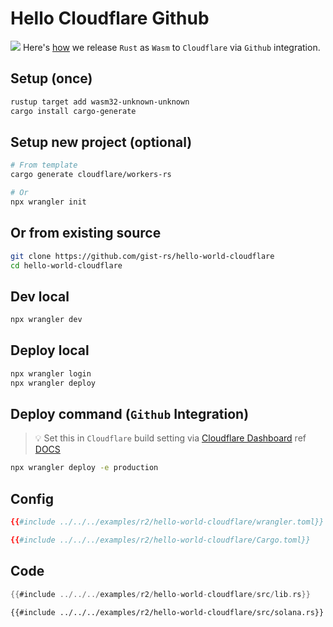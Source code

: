 # Hello Cloudflare Github

![](/assets/kat.png) <span class="speech-bubble">Here's [how](https://github.com/gist-rs/hello-world-cloudflare) we release `Rust` as `Wasm` to `Cloudflare` via `Github` integration.</span>

## Setup (once)
```bash
rustup target add wasm32-unknown-unknown
cargo install cargo-generate
```

## Setup new project (optional)
```bash
# From template
cargo generate cloudflare/workers-rs

# Or
npx wrangler init
```

## Or from existing source
```bash
git clone https://github.com/gist-rs/hello-world-cloudflare
cd hello-world-cloudflare
```

## Dev local

```bash
npx wrangler dev
```

## Deploy local

```bash
npx wrangler login
npx wrangler deploy
```

## Deploy command (`Github` Integration)
> 💡 Set this in `Cloudflare` build setting via [Cloudflare Dashboard](https://dash.cloudflare.com/) ref [DOCS](https://developers.cloudflare.com/workers/ci-cd/builds/configuration/)

```bash
npx wrangler deploy -e production
```

## Config

<tabs>
<tab label="wrangler.toml">

```toml
{{#include ../../../examples/r2/hello-world-cloudflare/wrangler.toml}}
```

</tab>
<tab label="Cargo.toml">

```toml
{{#include ../../../examples/r2/hello-world-cloudflare/Cargo.toml}}
```

</tab>
</tabs>

## Code

<tabs>
</tab>
<tab label="lib.rs">

```rust
{{#include ../../../examples/r2/hello-world-cloudflare/src/lib.rs}}
```

</tab>
<tab label="solana.rs">

```rust,editable
{{#include ../../../examples/r2/hello-world-cloudflare/src/solana.rs}}
```

</tab>
</tabs>
